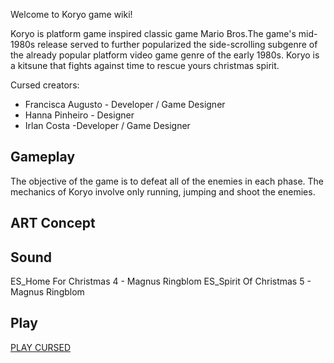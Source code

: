 Welcome to Koryo game wiki!

Koryo is platform game inspired classic game Mario Bros.The game's mid-1980s release served to further popularized the side-scrolling subgenre of the already popular platform video game genre of the early 1980s. Koryo is a kitsune that fights against time to rescue yours christmas spirit.

Cursed creators:
* Francisca Augusto - Developer / Game Designer
* Hanna Pinheiro - Designer
* Irlan Costa -Developer / Game Designer

## Gameplay
The objective of the game is to defeat all of the enemies in each phase. The mechanics of Koryo involve only running, jumping and shoot the enemies. 

## ART Concept

## Sound

ES_Home For Christmas 4 - Magnus Ringblom
ES_Spirit Of Christmas 5 - Magnus Ringblom


## Play

[PLAY CURSED](cursed/)
